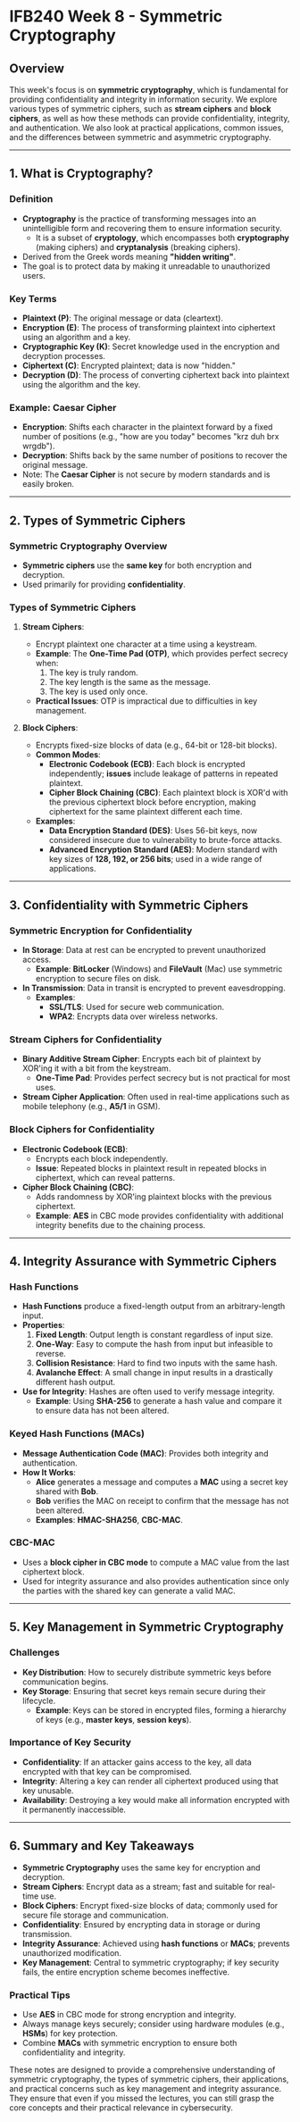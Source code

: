 # IFB240 Week 8 - Symmetric Cryptography

## Overview
This week's focus is on **symmetric cryptography**, which is fundamental for providing confidentiality and integrity in information security. We explore various types of symmetric ciphers, such as **stream ciphers** and **block ciphers**, as well as how these methods can provide confidentiality, integrity, and authentication. We also look at practical applications, common issues, and the differences between symmetric and asymmetric cryptography.

---

## 1. What is Cryptography?
### Definition
- **Cryptography** is the practice of transforming messages into an unintelligible form and recovering them to ensure information security.
  - It is a subset of **cryptology**, which encompasses both **cryptography** (making ciphers) and **cryptanalysis** (breaking ciphers).
- Derived from the Greek words meaning **"hidden writing"**.
- The goal is to protect data by making it unreadable to unauthorized users.

### Key Terms
- **Plaintext (P)**: The original message or data (cleartext).
- **Encryption (E)**: The process of transforming plaintext into ciphertext using an algorithm and a key.
- **Cryptographic Key (K)**: Secret knowledge used in the encryption and decryption processes.
- **Ciphertext (C)**: Encrypted plaintext; data is now "hidden."
- **Decryption (D)**: The process of converting ciphertext back into plaintext using the algorithm and the key.
  
### Example: Caesar Cipher
- **Encryption**: Shifts each character in the plaintext forward by a fixed number of positions (e.g., "how are you today" becomes "krz duh brx wrgdb").
- **Decryption**: Shifts back by the same number of positions to recover the original message.
- Note: The **Caesar Cipher** is not secure by modern standards and is easily broken.

---

## 2. Types of Symmetric Ciphers
### Symmetric Cryptography Overview
- **Symmetric ciphers** use the **same key** for both encryption and decryption.
- Used primarily for providing **confidentiality**.

### Types of Symmetric Ciphers
1. **Stream Ciphers**:
   - Encrypt plaintext one character at a time using a keystream.
   - **Example**: The **One-Time Pad (OTP)**, which provides perfect secrecy when:
     1. The key is truly random.
     2. The key length is the same as the message.
     3. The key is used only once.
   - **Practical Issues**: OTP is impractical due to difficulties in key management.

2. **Block Ciphers**:
   - Encrypts fixed-size blocks of data (e.g., 64-bit or 128-bit blocks).
   - **Common Modes**:
     - **Electronic Codebook (ECB)**: Each block is encrypted independently; **issues** include leakage of patterns in repeated plaintext.
     - **Cipher Block Chaining (CBC)**: Each plaintext block is XOR'd with the previous ciphertext block before encryption, making ciphertext for the same plaintext different each time.
   - **Examples**:
     - **Data Encryption Standard (DES)**: Uses 56-bit keys, now considered insecure due to vulnerability to brute-force attacks.
     - **Advanced Encryption Standard (AES)**: Modern standard with key sizes of **128, 192, or 256 bits**; used in a wide range of applications.

---

## 3. Confidentiality with Symmetric Ciphers
### Symmetric Encryption for Confidentiality
- **In Storage**: Data at rest can be encrypted to prevent unauthorized access.
  - **Example**: **BitLocker** (Windows) and **FileVault** (Mac) use symmetric encryption to secure files on disk.
- **In Transmission**: Data in transit is encrypted to prevent eavesdropping.
  - **Examples**:
    - **SSL/TLS**: Used for secure web communication.
    - **WPA2**: Encrypts data over wireless networks.

### Stream Ciphers for Confidentiality
- **Binary Additive Stream Cipher**: Encrypts each bit of plaintext by XOR'ing it with a bit from the keystream.
  - **One-Time Pad**: Provides perfect secrecy but is not practical for most uses.
- **Stream Cipher Application**: Often used in real-time applications such as mobile telephony (e.g., **A5/1** in GSM).

### Block Ciphers for Confidentiality
- **Electronic Codebook (ECB)**:
  - Encrypts each block independently.
  - **Issue**: Repeated blocks in plaintext result in repeated blocks in ciphertext, which can reveal patterns.
- **Cipher Block Chaining (CBC)**:
  - Adds randomness by XOR'ing plaintext blocks with the previous ciphertext.
  - **Example**: **AES** in CBC mode provides confidentiality with additional integrity benefits due to the chaining process.

---

## 4. Integrity Assurance with Symmetric Ciphers
### Hash Functions
- **Hash Functions** produce a fixed-length output from an arbitrary-length input.
- **Properties**:
  1. **Fixed Length**: Output length is constant regardless of input size.
  2. **One-Way**: Easy to compute the hash from input but infeasible to reverse.
  3. **Collision Resistance**: Hard to find two inputs with the same hash.
  4. **Avalanche Effect**: A small change in input results in a drastically different hash output.
- **Use for Integrity**: Hashes are often used to verify message integrity.
  - **Example**: Using **SHA-256** to generate a hash value and compare it to ensure data has not been altered.

### Keyed Hash Functions (MACs)
- **Message Authentication Code (MAC)**: Provides both integrity and authentication.
- **How It Works**:
  - **Alice** generates a message and computes a **MAC** using a secret key shared with **Bob**.
  - **Bob** verifies the MAC on receipt to confirm that the message has not been altered.
  - **Examples**: **HMAC-SHA256**, **CBC-MAC**.

### CBC-MAC
- Uses a **block cipher in CBC mode** to compute a MAC value from the last ciphertext block.
- Used for integrity assurance and also provides authentication since only the parties with the shared key can generate a valid MAC.

---

## 5. Key Management in Symmetric Cryptography
### Challenges
- **Key Distribution**: How to securely distribute symmetric keys before communication begins.
- **Key Storage**: Ensuring that secret keys remain secure during their lifecycle.
  - **Example**: Keys can be stored in encrypted files, forming a hierarchy of keys (e.g., **master keys**, **session keys**).
  
### Importance of Key Security
- **Confidentiality**: If an attacker gains access to the key, all data encrypted with that key can be compromised.
- **Integrity**: Altering a key can render all ciphertext produced using that key unusable.
- **Availability**: Destroying a key would make all information encrypted with it permanently inaccessible.

---

## 6. Summary and Key Takeaways
- **Symmetric Cryptography** uses the same key for encryption and decryption.
- **Stream Ciphers**: Encrypt data as a stream; fast and suitable for real-time use.
- **Block Ciphers**: Encrypt fixed-size blocks of data; commonly used for secure file storage and communication.
- **Confidentiality**: Ensured by encrypting data in storage or during transmission.
- **Integrity Assurance**: Achieved using **hash functions** or **MACs**; prevents unauthorized modification.
- **Key Management**: Central to symmetric cryptography; if key security fails, the entire encryption scheme becomes ineffective.

### Practical Tips
- Use **AES** in CBC mode for strong encryption and integrity.
- Always manage keys securely; consider using hardware modules (e.g., **HSMs**) for key protection.
- Combine **MACs** with symmetric encryption to ensure both confidentiality and integrity.

These notes are designed to provide a comprehensive understanding of symmetric cryptography, the types of symmetric ciphers, their applications, and practical concerns such as key management and integrity assurance. They ensure that even if you missed the lectures, you can still grasp the core concepts and their practical relevance in cybersecurity.
